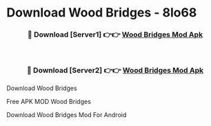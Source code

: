 # Download Wood Bridges - 8lo68



<div align="center">
<h3>🔴 Download [Server1] 👉👉 <a href="https://momento.my/?title=Wood_Bridges">Wood Bridges Mod Apk</a></h3><br>

<h3>🔴 Download [Server2] 👉👉 <a href="https://momento.my/?title=Wood_Bridges">Wood Bridges Mod Apk</a></h3>
</div>



Download Wood Bridges 

Free APK MOD Wood Bridges 

Download Wood Bridges Mod For Android
